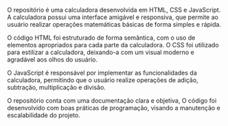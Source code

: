 O repositório é uma calculadora desenvolvida em HTML, CSS e JavaScript. A calculadora possui uma interface amigável e responsiva, que permite ao usuário realizar operações matemáticas básicas de forma simples e rápida.

O código HTML foi estruturado de forma semântica, com o uso de elementos apropriados para cada parte da calculadora. O CSS foi utilizado para estilizar a calculadora, deixando-a com um visual moderno e agradável aos olhos do usuário.

O JavaScript é responsável por implementar as funcionalidades da calculadora, permitindo que o usuário realize operações de adição, subtração, multiplicação e divisão.

O repositório conta com uma documentação clara e objetiva, O código foi desenvolvido com boas práticas de programação, visando a manutenção e escalabilidade do projeto.




